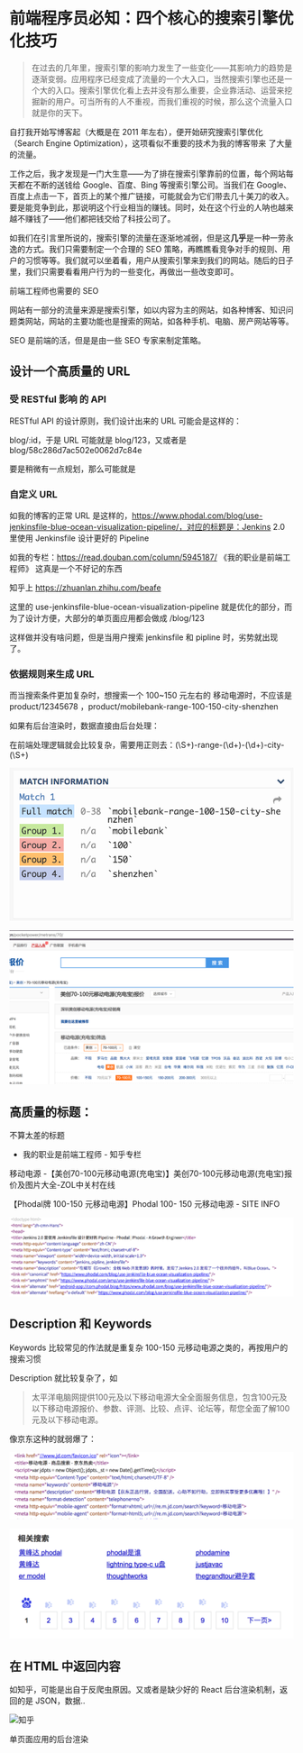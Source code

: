 前端程序员必知：四个核心的搜索引擎优化技巧
===

> 在过去的几年里，搜索引擎的影响力发生了一些变化——其影响力的趋势是逐渐变弱。应用程序已经变成了流量的一个大入口，当然搜索引擎也还是一个大的入口。搜索引擎优化看上去并没有那么重要，企业靠活动、运营来挖掘新的用户。可当所有的人不重视，而我们重视的时候，那么这个流量入口就是你的天下。

自打我开始写博客起（大概是在 2011 年左右），便开始研究搜索引擎优化（Search Engine Optimization），这项看似不重要的技术为我的博客带来 了大量的流量。

工作之后，我才发现是一门大生意——为了排在搜索引擎靠前的位置，每个网站每天都在不断的送钱给 Google、百度、Bing 等搜索引擎公司。当我们在 Google、百度上点击一下，首页上的某个推广链接，可能就会为它们带去几十美刀的收入。要是能竞争到此，那说明这个行业相当的赚钱。同时，处在这个行业的人呐也越来越不赚钱了——他们都把钱交给了科技公司了。

如我们在引言里所说的，搜索引擎的流量在逐渐地减弱，但是这**几乎**是一种一劳永逸的方式。我们只需要制定一个合理的 SEO 策略，再瞧瞧看竞争对手的规则、用户的习惯等等。我们就可以坐着看，用户从搜索引擎来到我们的网站。随后的日子里，我们只需要看看用户行为的一些变化，再做出一些改变即可。

前端工程师也需要的 SEO

网站有一部分的流量来源是搜索引擎，如以内容为主的网站，如各种博客、知识问题类网站，网站的主要功能也是搜索的网站，如各种手机、电脑、房产网站等等。


SEO 是前端的活，但是是由一些 SEO 专家来制定策略。

设计一个高质量的 URL
---

### 受 RESTful 影响 的 API

RESTful API 的设计原则，我们设计出来的 URL 可能会是这样的：

blog/:id，于是 URL 可能就是 blog/123，又或者是 blog/58c286d7ac502e0062d7c84e

要是稍微有一点规划，那么可能就是

### 自定义 URL

如我的博客的正常 URL 是这样的，https://www.phodal.com/blog/use-jenkinsfile-blue-ocean-visualization-pipeline/，对应的标题是：Jenkins 2.0 里使用 Jenkinsfile 设计更好的 Pipeline

如我的专栏：https://read.douban.com/column/5945187/ 《我的职业是前端工程师》 这真是一个不好记的东西

知乎上 https://zhuanlan.zhihu.com/beafe

这里的 use-jenkinsfile-blue-ocean-visualization-pipeline 就是优化的部分，而为了设计方便，大部分的单页面应用都会做成 /blog/123

这样做并没有啥问题，但是当用户搜索 jenkinsfile 和 pipline 时，劣势就出现了。

### 依据规则来生成 URL

而当搜索条件更加复杂时，想搜索一个 100~150 元左右的 移动电源时，不应该是 product/12345678 ，product/mobilebank-range-100-150-city-shenzhen

如果有后台渲染时，数据直接由后台处理：

在前端处理逻辑就会比较复杂，需要用正则去：(\S+)-range-(\d+)-(\d+)-city-(\S+)

![SEO URL](../images/seo-match-example.png)

![ZOL Example](../images/zol-example.png)

高质量的标题：
---

不算太差的标题

 - 我的职业是前端工程师 - 知乎专栏

移动电源 -【美创70-100元移动电源(充电宝)】美创70-100元移动电源(充电宝)报价及图片大全-ZOL中关村在线

【Phodal牌 100-150 元移动电源】Phodal 100- 150 元移动电源 - SITE INFO

![Phodal's COM SEO](../images/phodal-com-seo.png)

Description 和 Keywords
---

Keywords 比较常见的作法就是重复杂 100-150 元移动电源之类的，再按用户的搜索习惯

Description 就比较复杂了，如 

> 太平洋电脑网提供100元及以下移动电源大全全面服务信息，包含100元及以下移动电源报价、参数、评测、比较、点评、论坛等，帮您全面了解100元及以下移动电源。

像京东这种的就弱爆了：

![京东 SEO](../images/jd-examples.png)

![百度搜索 Phodal](../images/baidu-phodal.png)

在 HTML 中返回内容
---

如知乎，可能是出自于反爬虫原因。又或者是缺少好的 React 后台渲染机制，返回的是 JSON，数据..


![知乎](../imags/zhihu-seo.jpg)

单页面应用的后台渲染


